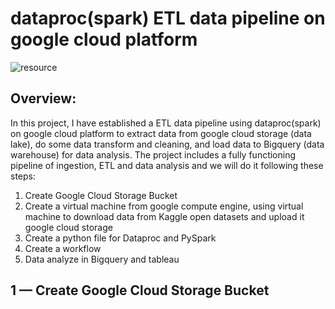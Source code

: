 # dataproc(spark) ETL data pipeline on google cloud platform
![resource](https://user-images.githubusercontent.com/98153604/150813213-cc08c8a6-c325-43a2-9f8a-40312891a7dc.png)


## Overview:

In this project, I have established a ETL data pipeline using dataproc(spark) on google cloud platform to extract data from google cloud storage (data lake), do some data transform and cleaning, and load data to Bigquery (data warehouse) for data analysis. The project includes a fully functioning pipeline of ingestion, ETL and data analysis and we will do it following these steps:

1. Create Google Cloud Storage Bucket
2. Create a virtual machine from google compute engine, using virtual machine to download data from Kaggle open datasets and upload it google cloud storage
3. Create a python file for Dataproc and PySpark
4. Create a workflow
5. Data analyze in Bigquery and tableau

## 1 — Create Google Cloud Storage Bucket



